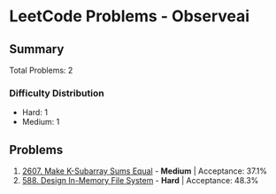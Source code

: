# LeetCode Problems - Observeai

## Summary
Total Problems: 2

### Difficulty Distribution

- Hard: 1
- Medium: 1

## Problems

1. [2607. Make K-Subarray Sums Equal](https://leetcode.com/problems/make-k-subarray-sums-equal/) - **Medium** | Acceptance: 37.1%
2. [588. Design In-Memory File System](https://leetcode.com/problems/design-in-memory-file-system/) - **Hard** | Acceptance: 48.3%